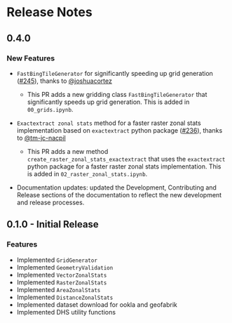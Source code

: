 # Release Notes

## 0.4.0

### New Features

- `FastBingTileGenerator` for significantly speeding up grid generation ([#245](https://github.com/thinkingmachines/geowrangler/pull/245)), thanks to [@joshuacortez](https://github.com/joshuacortez)
  - This PR adds a new gridding class `FastBingTileGenerator` that significantly speeds up grid generation. This is added in `00_grids.ipynb`.

- `Exactextract zonal stats` method for a faster raster zonal stats implementation based on `exactextract` python package ([#236](https://github.com/thinkingmachines/geowrangler/pull/236)), thanks to [@tm-jc-nacpil](https://github.com/tm-jc-nacpil)

  - This PR adds a new method `create_raster_zonal_stats_exactextract` that uses the `exactextract` python package for a faster raster zonal stats implementation. This is added in `02_raster_zonal_stats.ipynb`.

- Documentation updates: updated the Development, Contributing and Release sections of the documentation to reflect the new development and release processes.

## 0.1.0 - Initial Release

### Features

- Implemented `GridGenerator`
- Implemented `GeometryValidation`
- Implemented `VectorZonalStats`
- Implemented `RasterZonalStats`
- Implemented `AreaZonalStats`
- Implemented `DistanceZonalStats`
- Implemented dataset download for ookla and geofabrik
- Implemented DHS utility functions
